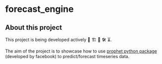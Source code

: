 # forecast_engine

## About this project
This project is being developed actively 🚧 🏗️ 🔧 🛠️ ⏳.

The aim of the project is to showcase how to use [prophet python package](https://facebook.github.io/prophet/) (developed by facebook) to predict/forecast timeseries data.